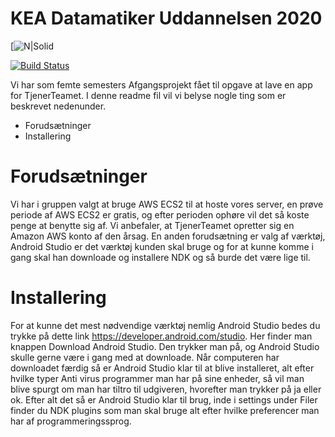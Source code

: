 # KEA Datamatiker Uddannelsen 2020

[![N|Solid](https://kea.dk/images/DA/Presse/Downloads/KEA_logo_DK_Web.jpg)

[![Build Status](https://travis-ci.org/joemccann/dillinger.svg?branch=master)](https://travis-ci.org/joemccann/dillinger)

Vi har som femte semesters Afgangsprojekt fået til opgave at lave en app for TjenerTeamet. 
I denne readme fil vil vi belyse nogle ting som er beskrevet nedenunder.

  - Forudsætninger
  - Installering

# Forudsætninger
Vi har i gruppen valgt at bruge AWS ECS2 til at hoste vores server, en prøve periode af AWS ECS2 er gratis, og efter perioden ophøre vil det så koste penge at benytte sig af. Vi anbefaler, at TjenerTeamet opretter sig en Amazon AWS konto af den årsag. En anden forudsætning er valg af værktøj, Android Studio er det værktøj kunden skal bruge og for at kunne komme i gang skal han downloade og installere NDK og så burde det være lige til.


# Installering
For at kunne det mest nødvendige værktøj nemlig Android Studio bedes du trykke på dette link https://developer.android.com/studio. Her finder man knappen Download Android Studio. Den trykker man på, og Android Studio skulle gerne være i gang med at downloade. Når computeren har downloadet færdig så er Android Studio klar til at blive installeret, alt efter hvilke typer Anti virus programmer man har på sine enheder, så vil man blive spurgt om man har tiltro til udgiveren, hvorefter man trykker på ja eller ok. Efter alt det så er Android Studio klar til brug, inde i settings under Filer finder du NDK plugins som man skal bruge alt efter hvilke preferencer man har af programmeringssprog.











